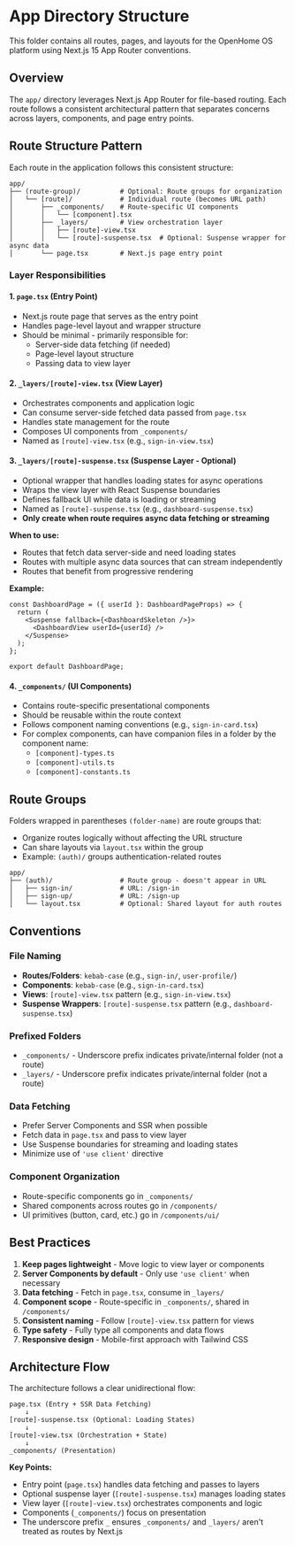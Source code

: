 # App Directory Structure

This folder contains all routes, pages, and layouts for the OpenHome OS platform using Next.js 15 App Router conventions.

## Overview

The `app/` directory leverages Next.js App Router for file-based routing. Each route follows a consistent architectural pattern that separates concerns across layers, components, and page entry points.

## Route Structure Pattern

Each route in the application follows this consistent structure:

```
app/
├── (route-group)/          # Optional: Route groups for organization
│   └── [route]/            # Individual route (becomes URL path)
│       ├── _components/    # Route-specific UI components
│       │   └── [component].tsx
│       ├── _layers/        # View orchestration layer
│       │   ├── [route]-view.tsx
│       │   └── [route]-suspense.tsx  # Optional: Suspense wrapper for async data
│       └── page.tsx        # Next.js page entry point
```

### Layer Responsibilities

#### 1. `page.tsx` (Entry Point)

- Next.js route page that serves as the entry point
- Handles page-level layout and wrapper structure
- Should be minimal - primarily responsible for:
  - Server-side data fetching (if needed)
  - Page-level layout structure
  - Passing data to view layer

#### 2. `_layers/[route]-view.tsx` (View Layer)

- Orchestrates components and application logic
- Can consume server-side fetched data passed from `page.tsx`
- Handles state management for the route
- Composes UI components from `_components/`
- Named as `[route]-view.tsx` (e.g., `sign-in-view.tsx`)

#### 3. `_layers/[route]-suspense.tsx` (Suspense Layer - Optional)

- Optional wrapper that handles loading states for async operations
- Wraps the view layer with React Suspense boundaries
- Defines fallback UI while data is loading or streaming
- Named as `[route]-suspense.tsx` (e.g., `dashboard-suspense.tsx`)
- **Only create when route requires async data fetching or streaming**

**When to use:**

- Routes that fetch data server-side and need loading states
- Routes with multiple async data sources that can stream independently
- Routes that benefit from progressive rendering

**Example:**

```tsx
const DashboardPage = ({ userId }: DashboardPageProps) => {
  return (
    <Suspense fallback={<DashboardSkeleton />}>
      <DashboardView userId={userId} />
    </Suspense>
  );
};

export default DashboardPage;
```

#### 4. `_components/` (UI Components)

- Contains route-specific presentational components
- Should be reusable within the route context
- Follows component naming conventions (e.g., `sign-in-card.tsx`)
- For complex components, can have companion files in a folder by the component name:
  - `[component]-types.ts`
  - `[component]-utils.ts`
  - `[component]-constants.ts`

## Route Groups

Folders wrapped in parentheses `(folder-name)` are route groups that:

- Organize routes logically without affecting the URL structure
- Can share layouts via `layout.tsx` within the group
- Example: `(auth)/` groups authentication-related routes

```
app/
├── (auth)/                 # Route group - doesn't appear in URL
│   ├── sign-in/            # URL: /sign-in
│   ├── sign-up/            # URL: /sign-up
│   └── layout.tsx          # Optional: Shared layout for auth routes
```

## Conventions

### File Naming

- **Routes/Folders**: `kebab-case` (e.g., `sign-in/`, `user-profile/`)
- **Components**: `kebab-case` (e.g., `sign-in-card.tsx`)
- **Views**: `[route]-view.tsx` pattern (e.g., `sign-in-view.tsx`)
- **Suspense Wrappers**: `[route]-suspense.tsx` pattern (e.g., `dashboard-suspense.tsx`)

### Prefixed Folders

- `_components/` - Underscore prefix indicates private/internal folder (not a route)
- `_layers/` - Underscore prefix indicates private/internal folder (not a route)

### Data Fetching

- Prefer Server Components and SSR when possible
- Fetch data in `page.tsx` and pass to view layer
- Use Suspense boundaries for streaming and loading states
- Minimize use of `'use client'` directive

### Component Organization

- Route-specific components go in `_components/`
- Shared components across routes go in `/components/`
- UI primitives (button, card, etc.) go in `/components/ui/`

## Best Practices

1. **Keep pages lightweight** - Move logic to view layer or components
2. **Server Components by default** - Only use `'use client'` when necessary
3. **Data fetching** - Fetch in `page.tsx`, consume in `_layers/`
4. **Component scope** - Route-specific in `_components/`, shared in `/components/`
5. **Consistent naming** - Follow `[route]-view.tsx` pattern for views
6. **Type safety** - Fully type all components and data flows
7. **Responsive design** - Mobile-first approach with Tailwind CSS

## Architecture Flow

The architecture follows a clear unidirectional flow:

```
page.tsx (Entry + SSR Data Fetching)
    ↓
[route]-suspense.tsx (Optional: Loading States)
    ↓
[route]-view.tsx (Orchestration + State)
    ↓
_components/ (Presentation)
```

**Key Points:**

- Entry point (`page.tsx`) handles data fetching and passes to layers
- Optional suspense layer (`[route]-suspense.tsx`) manages loading states
- View layer (`[route]-view.tsx`) orchestrates components and logic
- Components (`_components/`) focus on presentation
- The underscore prefix `_` ensures `_components/` and `_layers/` aren't treated as routes by Next.js
